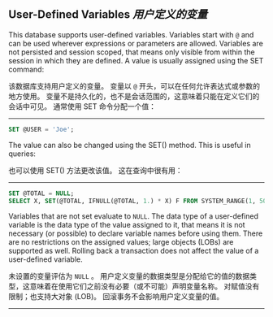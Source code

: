 ## User-Defined Variables *用户定义的变量*

This database supports user-defined variables.
Variables start with `@` and can be used wherever expressions or parameters are allowed.
Variables are not persisted and session scoped, that means only visible from within the session in which they are defined.
A value is usually assigned using the SET command:


该数据库支持用户定义的变量。
变量以 `@` 开头，可以在任何允许表达式或参数的地方使用。
变量不是持久化的，也不是会话范围的，这意味着只能在定义它们的会话中可见。
通常使用 SET 命令分配一个值：

---

```sql
SET @USER = 'Joe';
```

The value can also be changed using the SET() method. 
This is useful in queries:


也可以使用 SET() 方法更改该值。
这在查询中很有用：

---

```sql
SET @TOTAL = NULL;
SELECT X, SET(@TOTAL, IFNULL(@TOTAL, 1.) * X) F FROM SYSTEM_RANGE(1, 50);
```

Variables that are not set evaluate to `NULL`.
The data type of a user-defined variable is the data type of the value assigned to it, that means it is not necessary (or possible) to declare variable names before using them.
There are no restrictions on the assigned values; large objects (LOBs) are supported as well.
Rolling back a transaction does not affect the value of a user-defined variable.


未设置的变量评估为 `NULL` 。
用户定义变量的数据类型是分配给它的值的数据类型，这意味着在使用它们之前没有必要（或不可能）声明变量名称。
对赋值没有限制；也支持大对象 (LOB)。
回滚事务不会影响用户定义变量的值。

---
